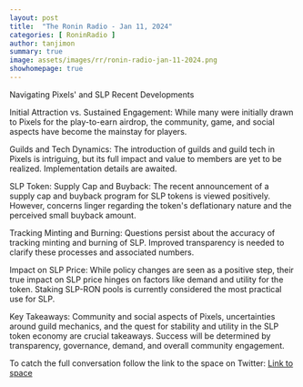 ```yaml
---
layout: post
title:  "The Ronin Radio - Jan 11, 2024"
categories: [ RoninRadio ]
author: tanjimon
summary: true
image: assets/images/rr/ronin-radio-jan-11-2024.png
showhomepage: true
---
```


Navigating Pixels' and SLP Recent Developments

Initial Attraction vs. Sustained Engagement: While many were initially drawn to Pixels for the play-to-earn airdrop, the community, game, and social aspects have become the mainstay for players.

Guilds and Tech Dynamics: The introduction of guilds and guild tech in Pixels is intriguing, but its full impact and value to members are yet to be realized. Implementation details are awaited.

SLP Token: Supply Cap and Buyback: The recent announcement of a supply cap and buyback program for SLP tokens is viewed positively. However, concerns linger regarding the token's deflationary nature and the perceived small buyback amount.

Tracking Minting and Burning: Questions persist about the accuracy of tracking minting and burning of SLP. Improved transparency is needed to clarify these processes and associated numbers.

Impact on SLP Price: While policy changes are seen as a positive step, their true impact on SLP price hinges on factors like demand and utility for the token. Staking SLP-RON pools is currently considered the most practical use for SLP.

Key Takeaways: Community and social aspects of Pixels, uncertainties around guild mechanics, and the quest for stability and utility in the SLP token economy are crucial takeaways. Success will be determined by transparency, governance, demand, and overall community engagement.

To catch the full conversation follow the link to the space on Twitter:  <a href="https://twitter.com/i/spaces/1RDxllpjybNxL?s=20">Link to space</a>


